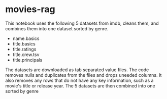 # movies-rag
This notebook uses the following 5 datasets from imdb, cleans them, and combines them into one dataset sorted by genre. 
- name.basics 
- title.basics
- title.ratings
- title.crew.tsv
- title.principals 
  
The datasets are downloaded as tab separated value files. The code removes nulls and duplicates from the files and drops uneeded columns. It also removes any rows that do not have any key information, such as a movie's title or release year. The 5 datasets are then combined into one sorted by genre
